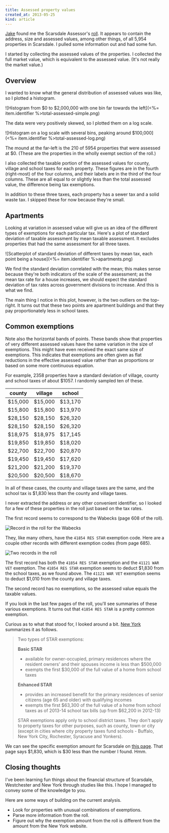 ```yaml
---
title: Assessed property values
created_at: 2013-05-25
kind: article
---
```


[Jake](https://twitter.com/jbialer/) found me the Scarsdale Assessor's 
[roll](https://github.com/tlevine/scarsdale-data/blob/master/assessor/2012.pdf?raw=true).
It appears to contain the address, size and assessed values, among other
things, of all 5,954 properties in Scarsdale. I pulled some information out and
had some fun.

I started by collecting the assessed values of the properties. I collected
the full market value, which is equivalent to the assessed value. (It's 
not really the market value.)

## Overview
I wanted to know what the general distribution of assessed values was like,
so I plotted a histogram.

![Histogram from $0 to $2,000,000 with one bin far towards the left](<%= item.identifier %>total-assessed-simple.png)

The data were very positively skewed, so I plotted them on a log scale.

![Histogram on a log scale with several bins, peaking around $100,000](<%= item.identifier %>total-assessed-log.png)

The mound at the far-left is the 210 of 5954 properties that were assessed
at $0. (These are the properties in the wholly exempt section of the roll.)

I also collected the taxable portion of the assessed values for
county, village and school taxes for each property. These figures are in the
fourth (right-most) of the four columns, and their labels are in the third
of the four columns. These are all equal to or slightly less than the total
assessed value, the difference being tax exemptions.

In addition to these three taxes, each property has a sewer tax and a solid
waste tax. I skipped these for now because they're small.

## Apartments
Looking at variation in assessed value will give us an idea of the different
types of exemptions for each particular tax. Here's a plot of standard
deviation of taxable assessment by mean taxable assessment. It excludes
properties that had the same assessment for all three taxes.

![Scatterplot of standard deviation of different taxes by mean tax, each point being a house](<%= item.identifier %>apartments.png)

We find the standard deviation correlated with the mean; this makes sense
because they're both indicators of the scale of the assessment; as the mean
tax rate for a house increases, we should expect the standard deviation of
tax rates across government divisions to increase. And this is what we find.

The main thing I notice in this plot, however, is the two outliers on the
top-right. It turns out that these two points are apartment buildings and
that they pay proportionately less in school taxes.

## Common exemptions
Note also the horizontal bands of points. These bands show that properties of
very different assessed values have the same variation in the size of
exemptions. This might have even received the exact same size of exemptions.
This indicates that exemptions are often given as flat reductions in the
effective assessed value rather than as proportions or based on some more
continuous equation.

For example, 2358 properties have a standard deviation of village, county
and school taxes of about $1057. I randomly sampled ten of these.

 county | village |  school
------- | ------- | -------
$15,000 | $15,000 | $13,170
$15,800 | $15,800 | $13,970
$28,150 | $28,150 | $26,320
$28,150 | $28,150 | $26,320
$18,975 | $18,975 | $17,145
$19,850 | $19,850 | $18,020
$22,700 | $22,700 | $20,870
$19,450 | $19,450 | $17,620
$21,200 | $21,200 | $19,370
$20,500 | $20,500 | $18,670

In all of these cases, the county and village taxes are the same, and the
school tax is $1,830 less than the county and village taxes.

I never extracted the address or any other convenient identifier, so I looked
for a few of these properties in the roll just based on the tax rates.

The first record seems to correspond to the Wabecks (page 608 of the roll).

<img alt="Record in the roll for the Wabecks"
     src="<%= item.identifier %>wabeck.png"
     class="wide" />

They, like many others, have the `41854 RES STAR` exemption code. Here are a
couple other records with different exemption codes (from page 685).

<img alt="Two records in the roll"
     src="<%= item.identifier %>685.png"
     class="wide" />

The first record has both the `41854 RES STAR` exemption and the
`41121 WAR VET` exemption. The `41854 RES STAR` exemption seems to deduct
$1,830 from the school taxes, as we found above. The `41121 WAR VET`
exemption seems to deduct $1,010 from the county and village taxes.

The second record has no exemptions, so the assessed value equals the
taxable values.

If you look in the last few pages of the roll, you'll see summaries of these
various exemptions. It turns out that `41854 RES STAR` is a pretty common
exemption.

Curious as to what that stood for, I looked around a bit.
[New York](http://www.tax.ny.gov/pit/property/star/index.htm) summarizes it as follows.

> Two types of STAR exemptions:
> 
> **Basic STAR**
> 
> * available for owner-occupied, primary residences where the resident owners' and their spouses income is less than $500,000
> * exempts the first $30,000 of the full value of a home from school taxes
> 
> **Enhanced STAR**
> 
> * provides an increased benefit for the primary residences of senior citizens (age 65 and older) with qualifying incomes
> * exempts the first $63,300 of the full value of a home from school taxes as of 2013-14 school tax bills (up from $62,200 in 2012-13)
> 
> STAR exemptions apply only to school district taxes. They don't apply to property taxes for other purposes, such as county, town or city (except in cities where city property taxes fund schools - Buffalo, New York City, Rochester, Syracuse and Yonkers).

We can see the specific exemption amount for Scarsdale on
[this page](http://www.tax.ny.gov/pit/property/star/star55.htm).
That page says $1,830, which is $30 less than the number I found. Hmm.

## Closing thoughts
I've been learning fun things about the financial structure of Scarsdale,
Westchester and New York through studies like this. I hope I managed to convey
some of the knowledge to you.

Here are some ways of building on the current analysis.

* Look for properties with unusual combinations of exemptions.
* Parse more information from the roll.
* Figure out why the exemption amount from the roll is different from the
    amount from the New York website.
